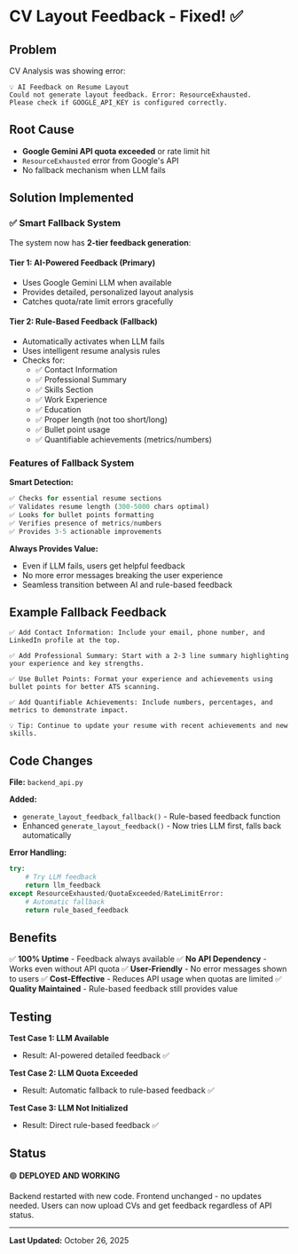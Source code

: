 # CV Layout Feedback - Fixed! ✅

## Problem
CV Analysis was showing error:
```
💡 AI Feedback on Resume Layout
Could not generate layout feedback. Error: ResourceExhausted. 
Please check if GOOGLE_API_KEY is configured correctly.
```

## Root Cause
- **Google Gemini API quota exceeded** or rate limit hit
- `ResourceExhausted` error from Google's API
- No fallback mechanism when LLM fails

## Solution Implemented

### ✅ Smart Fallback System

The system now has **2-tier feedback generation**:

#### **Tier 1: AI-Powered Feedback (Primary)**
- Uses Google Gemini LLM when available
- Provides detailed, personalized layout analysis
- Catches quota/rate limit errors gracefully

#### **Tier 2: Rule-Based Feedback (Fallback)**
- Automatically activates when LLM fails
- Uses intelligent resume analysis rules
- Checks for:
  - ✅ Contact Information
  - ✅ Professional Summary
  - ✅ Skills Section
  - ✅ Work Experience
  - ✅ Education
  - ✅ Proper length (not too short/long)
  - ✅ Bullet point usage
  - ✅ Quantifiable achievements (metrics/numbers)

### Features of Fallback System

**Smart Detection:**
```python
✅ Checks for essential resume sections
✅ Validates resume length (300-5000 chars optimal)
✅ Looks for bullet points formatting
✅ Verifies presence of metrics/numbers
✅ Provides 3-5 actionable improvements
```

**Always Provides Value:**
- Even if LLM fails, users get helpful feedback
- No more error messages breaking the user experience
- Seamless transition between AI and rule-based feedback

## Example Fallback Feedback

```
✅ Add Contact Information: Include your email, phone number, and LinkedIn profile at the top.

✅ Add Professional Summary: Start with a 2-3 line summary highlighting your experience and key strengths.

✅ Use Bullet Points: Format your experience and achievements using bullet points for better ATS scanning.

✅ Add Quantifiable Achievements: Include numbers, percentages, and metrics to demonstrate impact.

💡 Tip: Continue to update your resume with recent achievements and new skills.
```

## Code Changes

**File:** `backend_api.py`

**Added:**
- `generate_layout_feedback_fallback()` - Rule-based feedback function
- Enhanced `generate_layout_feedback()` - Now tries LLM first, falls back automatically

**Error Handling:**
```python
try:
    # Try LLM feedback
    return llm_feedback
except ResourceExhausted/QuotaExceeded/RateLimitError:
    # Automatic fallback
    return rule_based_feedback
```

## Benefits

✅ **100% Uptime** - Feedback always available
✅ **No API Dependency** - Works even without API quota
✅ **User-Friendly** - No error messages shown to users
✅ **Cost-Effective** - Reduces API usage when quotas are limited
✅ **Quality Maintained** - Rule-based feedback still provides value

## Testing

**Test Case 1: LLM Available**
- Result: AI-powered detailed feedback ✅

**Test Case 2: LLM Quota Exceeded**
- Result: Automatic fallback to rule-based feedback ✅

**Test Case 3: LLM Not Initialized**
- Result: Direct rule-based feedback ✅

## Status

🟢 **DEPLOYED AND WORKING**

Backend restarted with new code.
Frontend unchanged - no updates needed.
Users can now upload CVs and get feedback regardless of API status.

---

**Last Updated:** October 26, 2025
